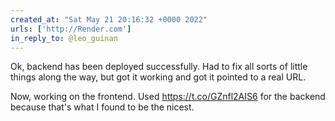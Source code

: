 ```yaml
---
created_at: "Sat May 21 20:16:32 +0000 2022"
urls: ['http://Render.com']
in_reply_to: @leo_guinan
---
```


Ok, backend has been deployed successfully. Had to fix all sorts of little things along the way, but got it working and got it pointed to a real URL.

Now, working on the frontend. Used https://t.co/GZnfl2AIS6 for the backend because that's what I found to be the nicest.
